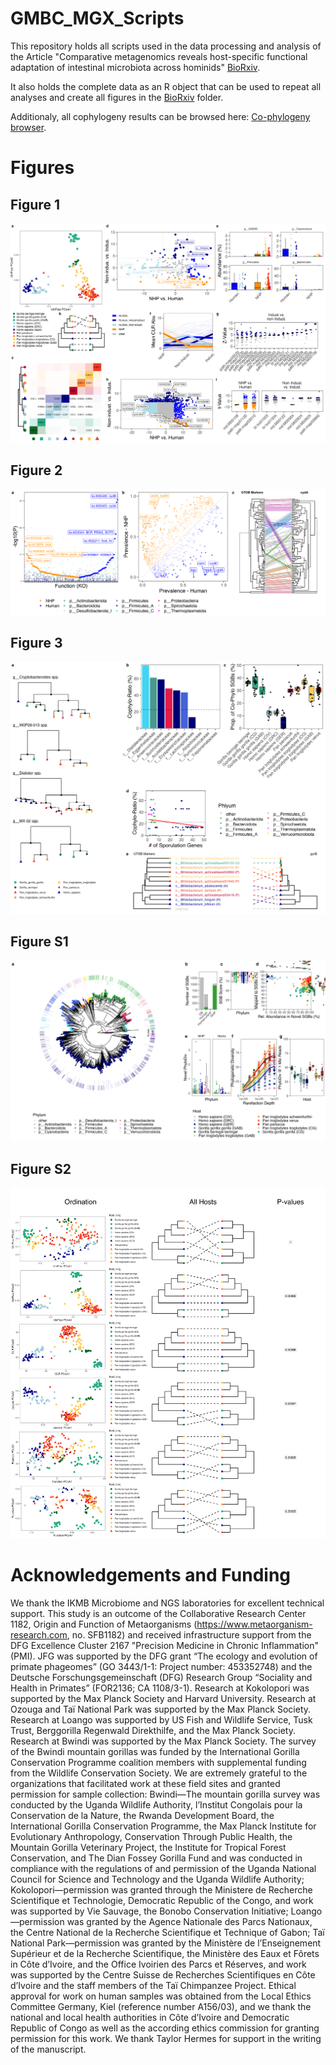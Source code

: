 # GMBC_MGX_Scripts

This repository holds all scripts used in the data processing and analysis of the Article "Comparative metagenomics reveals host-specific functional adaptation of intestinal microbiota across hominids" [BioRxiv](link_goes_here). 

It also holds the complete data as an R object that can be used to repeat all analyses and create all figures in the [BioRxiv](/r_analysis_and_plots) folder.

Additionaly, all cophylogeny results can be browsed here: [Co-phylogeny browser](https://mruehlemann.shinyapps.io/great_apes_shiny_app/).

# Figures
## Figure 1
![Figure1](/r_analysis_and_plots/figures_and_tables/Figure_1.png)

## Figure 2
![Figure2](/r_analysis_and_plots/figures_and_tables/Figure_2.png)

## Figure 3
![Figure3](/r_analysis_and_plots/figures_and_tables/Figure_3.png)

## Figure S1
![FigureS1](/r_analysis_and_plots/figures_and_tables/Figure_S1.png)

## Figure S2
![FigureS2](/r_analysis_and_plots/figures_and_tables/Figure_S2.png)

# Acknowledgements and Funding
We thank the IKMB Microbiome and NGS laboratories for excellent technical support. This study is an outcome of the Collaborative Research Center 1182, Origin and Function of Metaorganisms (https://www.metaorganism-research.com, no. SFB1182) and received infrastructure support from the DFG Excellence Cluster 2167 "Precision Medicine in Chronic Inflammation" (PMI). JFG was supported by the DFG grant “The ecology and evolution of primate phageomes” (GO 3443/1-1: Project number: 453352748) and the Deutsche Forschungsgemeinschaft (DFG) Research Group “Sociality and Health in Primates” (FOR2136; CA 1108/3-1). Research at Kokolopori was supported by the Max Planck Society and Harvard University. Research at Ozouga and Taï National Park was supported by the Max Planck Society. Research at Loango was supported by US Fish and Wildlife Service, Tusk Trust, Berggorilla Regenwald Direkthilfe, and the Max Planck Society. Research at Bwindi was supported by the Max Planck Society. The survey of the Bwindi mountain gorillas was funded by the International Gorilla Conservation Programme coalition members with supplemental funding from the Wildlife Conservation Society. We are extremely grateful to the organizations that facilitated work at these field sites and granted permission for sample collection: Bwindi—The mountain gorilla survey was conducted by the Uganda Wildlife Authority, l’Institut Congolais pour la Conservation de la Nature, the Rwanda Development Board, the International Gorilla Conservation Programme, the Max Planck Institute for Evolutionary Anthropology, Conservation Through Public Health, the Mountain Gorilla Veterinary Project, the Institute for Tropical Forest Conservation, and The Dian Fossey Gorilla Fund and was conducted in compliance with the regulations of and permission of the Uganda National Council for Science and Technology and the Uganda Wildlife Authority; Kokolopori—permission was granted through the Ministere de Recherche Scientifique et Technologie, Democratic Republic of the Congo, and work was supported by Vie Sauvage, the Bonobo Conservation Initiative; Loango—permission was granted by the Agence Nationale des Parcs Nationaux, the Centre National de la Recherche Scientifique et Technique of Gabon; Taï National Park—permission was granted by the Ministère de l’Enseignement Supérieur et de la Recherche Scientifique, the Ministère des Eaux et Fôrets in Côte d’Ivoire, and the Office Ivoirien des Parcs et Réserves, and work was supported by the Centre Suisse de Recherches Scientifiques en Côte d’Ivoire and the staff members of the Taï Chimpanzee Project. Ethical approval for work on human samples was obtained from the Local Ethics Committee Germany, Kiel (reference number A156/03), and we thank the national and local health authorities in Côte d’Ivoire and Democratic Republic of Congo as well as the according ethics commission for granting permission for this work. We thank Taylor Hermes for support in the writing of the manuscript.